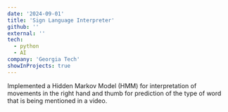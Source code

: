 ```yaml
---
date: '2024-09-01'
title: 'Sign Language Interpreter'
github: ''
external: ''
tech:
  - python
  - AI
company: 'Georgia Tech'
showInProjects: true
---
```


Implemented a Hidden Markov Model (HMM) for interpretation of movements in the right hand and thumb for prediction of the type of word that is being mentioned in a video.
